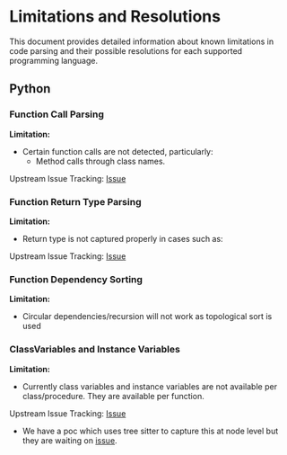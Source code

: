 # Limitations and Resolutions

This document provides detailed information about known limitations in code parsing and their possible resolutions for each supported programming language.

## Python

### Function Call Parsing
**Limitation:**
- Certain function calls are not detected, particularly:
  - Method calls through class names.

Upstream Issue Tracking: [Issue](https://github.com/phodal/chapi/issues/33)

### Function Return Type Parsing
**Limitation:**
- Return type is not captured properly in cases such as:

Upstream Issue Tracking: [Issue](https://github.com/phodal/chapi/issues/34)

### Function Dependency Sorting
**Limitation:**
- Circular dependencies/recursion will not work as topological sort is used

### ClassVariables and Instance Variables 
**Limitation:**
- Currently class variables and instance variables are not available per class/procedure. They are available per function.

Upstream Issue Tracking: [Issue](https://github.com/phodal/chapi/issues/32)

- We have a poc which uses tree sitter to capture this at node level but they are waiting on [issue](https://github.com/archguard/archguard/issues/159). 
